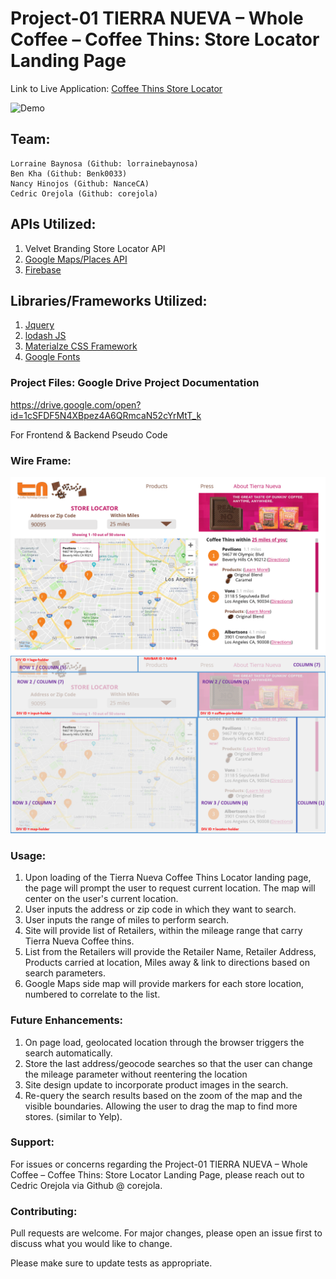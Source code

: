 # Project-01 TIERRA NUEVA – Whole Coffee – Coffee Thins: Store Locator Landing Page
Link to Live Application: [Coffee Thins Store Locator](https://corejola.github.io/CoffeeThin-StoreLocator/)

![Demo](assets/storeLocatorDemo.gif "Project-1 Wireframe")

## Team:
    Lorraine Baynosa (Github: lorrainebaynosa)
    Ben Kha (Github: Benk0033)
    Nancy Hinojos (Github: NanceCA)
    Cedric Orejola (Github: corejola)

## APIs Utilized:
1. Velvet Branding Store Locator API
2. [Google Maps/Places API](https://developers.google.com/maps/documentation/)
3. [Firebase](https://firebase.google.com/)

## Libraries/Frameworks Utilized:
1. [Jquery](https://jquery.com/)
2. [lodash JS](https://lodash.com/)
3. [Materialze CSS Framework](https://materializecss.com/)
4. [Google Fonts](https://fonts.google.com/)

### Project Files: Google Drive Project Documentation
https://drive.google.com/open?id=1cSFDF5N4XBpez4A6QRmcaN52cYrMtT_k

For Frontend & Backend Pseudo Code

### Wire Frame:
![Alt text](assets/wireframe/project-1-wireframe_001.png "Project-1 Wireframe")
![Alt text](assets/wireframe/project-1-wireframe_002.png "Project-1 Wireframe")

### Usage:
1. Upon loading of the Tierra Nueva Coffee Thins Locator landing page, the page will prompt the user to request current location. The map will center on the user's current location.
2. User inputs the address or zip code in which they want to search. 
3. User inputs the range of miles to perform search.
4. Site will provide list of Retailers, within the mileage range that carry Tierra Nueva Coffee thins.
5. List from the Retailers will provide the Retailer Name, Retailer Address, Products carried at location, Miles away & link to directions based on search parameters.
6. Google Maps side map will provide markers for each store location, numbered to correlate to the list.

### Future Enhancements:
1. On page load, geolocated location through the browser triggers the search automatically.
2. Store the last address/geocode searches so that the user can change the mileage parameter without reentering the location
3. Site design update to incorporate product images in the search.
4. Re-query the search results based on the zoom of the map and the visible boundaries. Allowing the user to drag the map to find more stores. (similar to Yelp).

### Support:
For issues or concerns regarding the Project-01 TIERRA NUEVA – Whole Coffee – Coffee Thins: Store Locator Landing Page, please reach out to Cedric Orejola via Github @ corejola.

### Contributing:
Pull requests are welcome. For major changes, please open an issue first to discuss what you would like to change.

Please make sure to update tests as appropriate.
